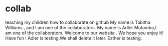 # collab
teaching my children how to collaborate on github
My name is Tabitha Williams , and I am one of the collaborators.
My name is Adler Mutumba,I am one of the collaborators.
Welcome to our website . We hope you enjoy it! Have fun !
Adler is testing.We shall delete it later.
Esther is testing.